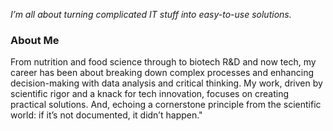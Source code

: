 

*I’m all about turning complicated IT stuff into easy-to-use solutions.*
### About Me
From nutrition and food science through to biotech R&D and now tech, my career has been about breaking down complex processes and enhancing decision-making with data analysis and critical thinking. My work, driven by scientific rigor and a knack for tech innovation, focuses on creating practical solutions.  And, echoing a cornerstone principle from the scientific world: if it’s not documented, it didn’t happen."  

<!--
**gretchunkim/gretchunkim** is a ✨ _special_ ✨ repository because its `README.md` (this file) appears on your GitHub profile.

Here are some ideas to get you started:

- 🔭 I’m currently working on ...
- 🌱 I’m currently learning ...
- 👯 I’m looking to collaborate on ...
- 🤔 I’m looking for help with ...
- 💬 Ask me about ...
- 📫 How to reach me: ...
- 😄 Pronouns: ...
- ⚡ Fun fact: ...
-->
